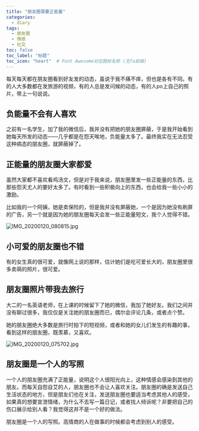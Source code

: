 ```yaml
---
title: "朋友圈需要正能量"
categories:
  - diary
tags:
  - 朋友圈
  - 情感
  - 社交
toc: false
toc_label: "标题"
toc_icon: "heart"  # Font Awesome对应图标名称 (无fa前缀)	
---
```


每天每天都在朋友圈看到好友发的动态，虽说于我不痛不痒，但也是各有不同。有的人大多数都在发旅游的视频，有的人总是发问候的动态，有的人po上自己的照片，带上一句说说。　　

## 负能量不会有人喜欢
之前有一名学生，加了我的微信后，我并没有把她的朋友圈屏蔽，于是我开始看到她每天所发的动态——几乎都是在怨天唉地，负能量太多了。最终我实在无法忍受这种病态的朋友圈，就屏蔽掉了。

## 正能量的朋友圈大家都爱
虽然大家都不喜欢看鸡汤文，但是对于我来说，朋友圈里发一些正能量的东西，比那些怨天尤人的要好太多了。有时看到一些积极向上的东西，也会给我一些小小的激励。<br>

比如我的一个阿姨，她是卖保险的，但是我并没有屏蔽她，一个是因为她没有刷屏的广告，另一个就是因为她的朋友圈每天会发一些正能量短文，我个人觉得不错。

![IMG_20200120_080815.jpg](https://i.loli.net/2020/01/20/X26x1ERZgjGADMu.jpg)

## 小可爱的朋友圈也不错
有的女生真的很可爱，就像网上说的那样，估计她们是吃可爱长大的，朋友圈里很多卖萌的照片，很可爱。　　　　

## 朋友圈照片带我去旅行

大二的一名英语老师，在上课的时候留下了她的微信，我加了她好友。我们之间并没有聊过很多，我仅仅是关注她的朋友圈而已，偶尔会评论几条，或者点个赞。<br>

她的朋友圈绝大多数是旅行时拍下的短视频，或者和她的女儿们发生的有趣的事，看到这样的朋友圈，既羡慕，又喜欢。

![IMG_20200120_075702.jpg](https://i.loli.net/2020/01/20/iKVWorA3wmd4tJS.jpg)

## 朋友圈是一个人的写照
一个人的朋友圈充满了正能量，说明这个人很阳光向上，这种情感会感染到其他的朋友。而每天自怨自艾的人，朋友圈也不会让人喜欢关注。朋友圈的确是发送自己生活状态的地方，但是朋友们也在关注，发送朋友圈也要适当考虑其他人的感受，如果真的想要宣泄情绪，为什么不去写一篇日记，或者找人倾诉呢？非要把自己的伤口展示给别人看？我觉得这并不是一个好的做法。<br>

朋友圈是一个人的写照。高情商的人在做事的时候都会考虑到别人的感受。
